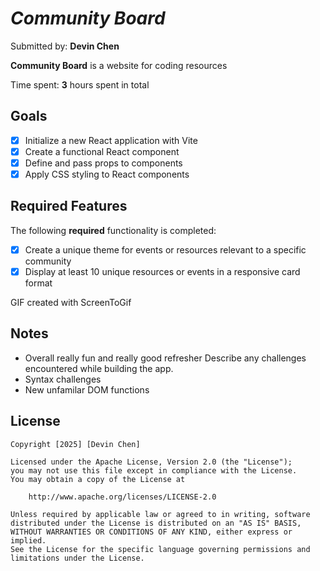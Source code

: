 # *Community Board*

Submitted by: **Devin Chen**

**Community Board** is a website for coding resources

Time spent: **3** hours spent in total

## Goals
* [x] Initialize a new React application with Vite
* [x] Create a functional React component
* [x] Define and pass props to components
* [x] Apply CSS styling to React components
## Required Features

The following **required** functionality is completed:

* [x] Create a unique theme for events or resources relevant to a specific community
* [x] Display at least 10 unique resources or events in a responsive card format

GIF created with ScreenToGif

## Notes
- Overall really fun and really good refresher
Describe any challenges encountered while building the app.
- Syntax challenges 
- New unfamilar DOM functions 
## License

    Copyright [2025] [Devin Chen]

    Licensed under the Apache License, Version 2.0 (the "License");
    you may not use this file except in compliance with the License.
    You may obtain a copy of the License at

        http://www.apache.org/licenses/LICENSE-2.0

    Unless required by applicable law or agreed to in writing, software
    distributed under the License is distributed on an "AS IS" BASIS,
    WITHOUT WARRANTIES OR CONDITIONS OF ANY KIND, either express or implied.
    See the License for the specific language governing permissions and
    limitations under the License.
